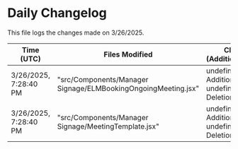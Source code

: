 # Daily Changelog

This file logs the changes made on 3/26/2025.

| Time (UTC)             | Files Modified                    | Changes (Addition/Deletion) |
|------------------------|-----------------------------------|-----------------------------|
| 3/26/2025, 7:28:40 PM | "src/Components/Manager Signage/ELMBookingOngoingMeeting.jsx" | undefined Additions & undefined Deletions |
| 3/26/2025, 7:28:40 PM | "src/Components/Manager Signage/MeetingTemplate.jsx" | undefined Additions & undefined Deletions |
